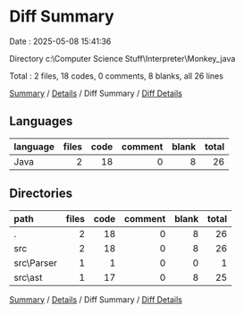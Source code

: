 # Diff Summary

Date : 2025-05-08 15:41:36

Directory c:\\Computer Science Stuff\\Interpreter\\Monkey_java

Total : 2 files,  18 codes, 0 comments, 8 blanks, all 26 lines

[Summary](results.md) / [Details](details.md) / Diff Summary / [Diff Details](diff-details.md)

## Languages
| language | files | code | comment | blank | total |
| :--- | ---: | ---: | ---: | ---: | ---: |
| Java | 2 | 18 | 0 | 8 | 26 |

## Directories
| path | files | code | comment | blank | total |
| :--- | ---: | ---: | ---: | ---: | ---: |
| . | 2 | 18 | 0 | 8 | 26 |
| src | 2 | 18 | 0 | 8 | 26 |
| src\\Parser | 1 | 1 | 0 | 0 | 1 |
| src\\ast | 1 | 17 | 0 | 8 | 25 |

[Summary](results.md) / [Details](details.md) / Diff Summary / [Diff Details](diff-details.md)